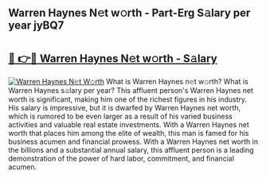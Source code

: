 ## Warren Haynes N𝚎t w𝚘rth - Part-Erg S𝚊lary per year jyBQ7

# <h2><a href="http://gc1fsgw.nevu.top/?p=Warren+Haynes">🔗 👉🔴 Warren Haynes N𝚎t w𝚘rth - S𝚊lary</a></h2>

[![Warren Haynes N𝚎t W𝚘rth](https://i.imgur.com/Oavwk0R.jpeg)](http://gc1fsgw.nevu.top/?p=Warren+Haynes)
What is Warren Haynes n𝚎t w𝚘rth? What is Warren Haynes s𝚊lary per year?
This affluent person's Warren Haynes net worth is significant, making him one of the richest figures in his industry. His salary is impressive, but it is dwarfed by Warren Haynes net worth, which is rumored to be even larger as a result of his varied business activities and valuable real estate investments. With a Warren Haynes net worth that places him among the elite of wealth, this man is famed for his business acumen and financial prowess. With a Warren Haynes net worth in the billions and a substantial annual salary, this affluent person is a leading demonstration of the power of hard labor, commitment, and financial acumen.
